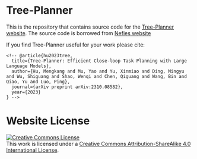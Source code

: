 # Tree-Planner

This is the repository that contains source code for the [Tree-Planner website](https://tree-planner.github.io).
The source code is borrowed from [Nefies website](https://nerfies.github.io/)

If you find Tree-Planner useful for your work please cite:
```
<!-- @article{hu2023tree,
  title={Tree-Planner: Efficient Close-loop Task Planning with Large Language Models},
  author={Hu, Mengkang and Mu, Yao and Yu, Xinmiao and Ding, Mingyu and Wu, Shiguang and Shao, Wenqi and Chen, Qiguang and Wang, Bin and Qiao, Yu and Luo, Ping},
  journal={arXiv preprint arXiv:2310.08582},
  year={2023}
} -->
```

# Website License
<a rel="license" href="http://creativecommons.org/licenses/by-sa/4.0/"><img alt="Creative Commons License" style="border-width:0" src="https://i.creativecommons.org/l/by-sa/4.0/88x31.png" /></a><br />This work is licensed under a <a rel="license" href="http://creativecommons.org/licenses/by-sa/4.0/">Creative Commons Attribution-ShareAlike 4.0 International License</a>.
